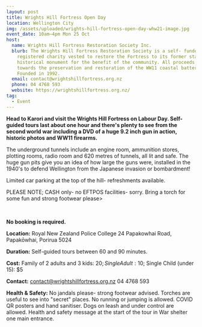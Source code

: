 ```yaml
---
layout: post
title: Wrights Hill Fortress Open Day
location: Wellington City
img: /assets/uploaded/wrights-hill-fortress-open-day-whw21-image.jpg
event_date: 10am–4pm Mon 25 Oct
host:
  name: Wrights Hill Fortress Restoration Society Inc.
  blurb: The Wrights Hill Fortress Restoration Society is a self- funded
    registered charity vested to restore the Fortress to its former state as an
    historical monument for the benefit of the community. All proceeds go
    towards the preservation and restoration of the WW11 coastal battery.
    Founded in 1992.
  email: contact@wrightshillfortress.org.nz
  phone: 04 4768 593
  website: https://wrightshillfortress.org.nz/
tag:
  - Event
---
```

**Head to Karori and visit the Wrights Hill Fortress on Labour Day. Self-guided tours last about one hour and there's plenty to see from the second world war including a DVD of a huge 9.2 inch gun in action, historic photos and WW11 firearms.** 

The underground tunnels include an engine room, ammunition stores, plotting rooms, radio room and 620 metres of tunnels, all lit and safe. The huge gun pits give you an idea of how large the guns were, installed in the 1940's to defend Wellington from the Japanese invasion or bombardment! 

Limited car parking at the top of the hill- refreshments available. 

PLEASE NOTE; CASH only- no EFTPOS facilities- sorry. Bring a torch for some fun and strong footwear please>

<br>

**No booking is required.**

**Location:** Royal New Zealand Police College 24 Papakowhai Road, Papakōwhai, Porirua 5024

**Duration:** Self-guided tours between 60 and 90 minutes.

**Cost:** Family of 2 adults and 3 kids: $20; Single Adult: 10$; Single Child (under 15): $5

**Contact:** contact@wrightshillfortress.org.nz 04 4768 593

**Health & Safety:** No jandals please- strong footwear advised. Torches are useful to see into "secret" places. No running or jumping is allowed. COVID QR posters and hand sanitiser. Dogs on leash and under control are allowed. Health and safety message at the start of the tour in War shelter one main entrance.